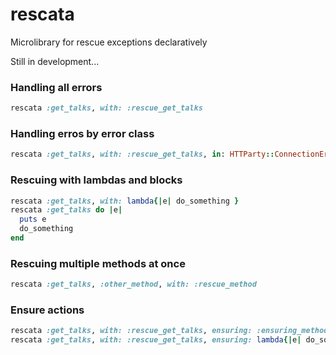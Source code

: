 # rescata
Microlibrary for rescue exceptions declaratively

Still in development...

### Handling all errors

```ruby
rescata :get_talks, with: :rescue_get_talks
```

### Handling erros by error class

```ruby
rescata :get_talks, with: :rescue_get_talks, in: HTTParty::ConnectionError
```

### Rescuing with lambdas and blocks

```ruby
rescata :get_talks, with: lambda{|e| do_something }
rescata :get_talks do |e|
  puts e
  do_something
end
```

### Rescuing multiple methods at once

```ruby
rescata :get_talks, :other_method, with: :rescue_method
```

### Ensure actions

```ruby
rescata :get_talks, with: :rescue_get_talks, ensuring: :ensuring_method
rescata :get_talks, with: :rescue_get_talks, ensuring: lambda{|e| do_something }
```